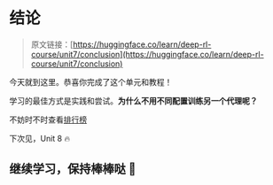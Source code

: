 # 结论

> 原文链接：[https://huggingface.co/learn/deep-rl-course/unit7/conclusion](https://huggingface.co/learn/deep-rl-course/unit7/conclusion)

今天就到这里。恭喜你完成了这个单元和教程！

学习的最佳方式是实践和尝试。**为什么不用不同配置训练另一个代理呢？**

不妨时不时查看[排行榜](https://huggingface.co/spaces/huggingface-projects/AIvsAI-SoccerTwos)

下次见，Unit 8 🔥

## 继续学习，保持棒棒哒 🤗
